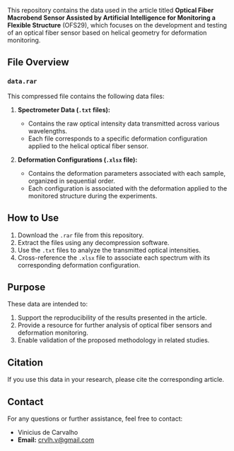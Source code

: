 This repository contains the data used in the article titled **Optical Fiber Macrobend Sensor Assisted by Artificial Intelligence for Monitoring a Flexible Structure** (OFS29), which focuses on the development and testing of an optical fiber sensor based on helical geometry for deformation monitoring.

## File Overview

### `data.rar`
This compressed file contains the following data files:

1. **Spectrometer Data (`.txt` files):**
   - Contains the raw optical intensity data transmitted across various wavelengths.
   - Each file corresponds to a specific deformation configuration applied to the helical optical fiber sensor.

2. **Deformation Configurations (`.xlsx` file):**
   - Contains the deformation parameters associated with each sample, organized in sequential order.
   - Each configuration is associated with the deformation applied to the monitored structure during the experiments.

## How to Use

1. Download the `.rar` file from this repository.
2. Extract the files using any decompression software.
3. Use the `.txt` files to analyze the transmitted optical intensities.
4. Cross-reference the `.xlsx` file to associate each spectrum with its corresponding deformation configuration.

## Purpose

These data are intended to:

1. Support the reproducibility of the results presented in the article.
2. Provide a resource for further analysis of optical fiber sensors and deformation monitoring.
3. Enable validation of the proposed methodology in related studies.

## Citation

If you use this data in your research, please cite the corresponding article.

## Contact

For any questions or further assistance, feel free to contact:

- Vinicius de Carvalho
- **Email:** crvlh.v@gmail.com
